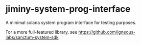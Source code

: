 # jiminy-system-prog-interface

A minimal solana system program interface for testing purposes.

For a more full-featured library, see https://github.com/igneous-labs/sanctum-system-sdk
